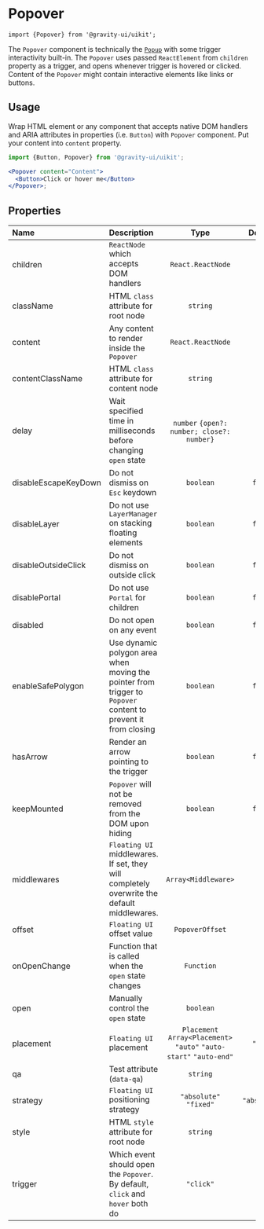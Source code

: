 <!--GITHUB_BLOCK-->

# Popover

<!--/GITHUB_BLOCK-->

```tsx
import {Popover} from '@gravity-ui/uikit';
```

The `Popover` component is technically the [`Popup`](../Popup/README.md) with some trigger interactivity built-in. The `Popover` uses passed `ReactElement`
from `children` property as a trigger, and opens whenever trigger is hovered or clicked. Content of the `Popover` might contain
interactive elements like links or buttons.

## Usage

Wrap HTML element or any component that accepts native DOM handlers and ARIA attributes in properties (i.e. `Button`) with `Popover` component. Put your content
into `content` property.

```jsx
import {Button, Popover} from '@gravity-ui/uikit';

<Popover content="Content">
  <Button>Click or hover me</Button>
</Popover>;
```

## Properties

| Name                 | Description                                                                                                   |                                Type                                 |   Default    |
| :------------------- | :------------------------------------------------------------------------------------------------------------ | :-----------------------------------------------------------------: | :----------: |
| children             | `ReactNode` which accepts DOM handlers                                                                        |                          `React.ReactNode`                          |              |
| className            | HTML `class` attribute for root node                                                                          |                              `string`                               |              |
| content              | Any content to render inside the `Popover`                                                                    |                          `React.ReactNode`                          |              |
| contentClassName     | HTML `class` attribute for content node                                                                       |                              `string`                               |              |
| delay                | Wait specified time in milliseconds before changing `open` state                                              |             `number` `{open?: number; close?: number}`              |              |
| disableEscapeKeyDown | Do not dismiss on `Esc` keydown                                                                               |                              `boolean`                              |   `false`    |
| disableLayer         | Do not use `LayerManager` on stacking floating elements                                                       |                              `boolean`                              |   `false`    |
| disableOutsideClick  | Do not dismiss on outside click                                                                               |                              `boolean`                              |   `false`    |
| disablePortal        | Do not use `Portal` for children                                                                              |                              `boolean`                              |   `false`    |
| disabled             | Do not open on any event                                                                                      |                              `boolean`                              |   `false`    |
| enableSafePolygon    | Use dynamic polygon area when moving the pointer from trigger to `Popover` content to prevent it from closing |                              `boolean`                              |   `false`    |
| hasArrow             | Render an arrow pointing to the trigger                                                                       |                              `boolean`                              |   `false`    |
| keepMounted          | `Popover` will not be removed from the DOM upon hiding                                                        |                              `boolean`                              |   `false`    |
| middlewares          | `Floating UI` middlewares. If set, they will completely overwrite the default middlewares.                    |                         `Array<Middleware>`                         |              |
| offset               | `Floating UI` offset value                                                                                    |                           `PopoverOffset`                           |     `4`      |
| onOpenChange         | Function that is called when the `open` state changes                                                         |                             `Function`                              |              |
| open                 | Manually control the `open` state                                                                             |                              `boolean`                              |              |
| placement            | `Floating UI` placement                                                                                       | `Placement` `Array<Placement>` `"auto"` `"auto-start"` `"auto-end"` |   `"top"`    |
| qa                   | Test attribute (`data-qa`)                                                                                    |                              `string`                               |              |
| strategy             | `Floating UI` positioning strategy                                                                            |                       `"absolute"` `"fixed"`                        | `"absolute"` |
| style                | HTML `style` attribute for root node                                                                          |                              `string`                               |              |
| trigger              | Which event should open the `Popover`. By default, `click` and `hover` both do                                |                              `"click"`                              |              |

